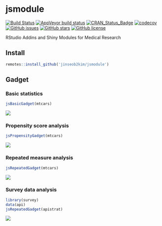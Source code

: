 # jsmodule

[![Build Status](https://travis-ci.org/jinseob2kim/jsmodule.svg?branch=master)](https://travis-ci.org/jinseob2kim/jsmodule)
[![AppVeyor build status](https://ci.appveyor.com/api/projects/status/github/jinseob2kim/jsmodule?branch=master&svg=true)](https://ci.appveyor.com/project/jinseob2kim/jsmodule)
[![CRAN\_Status\_Badge](https://www.r-pkg.org/badges/version/jsmodule)](https://cran.r-project.org/package=jsmodule)
[![codecov](https://codecov.io/github/jinseob2kim/jsmodule/branch/master/graphs/badge.svg)](https://codecov.io/github/jinseob2kim/jsmodule)
[![GitHub issues](https://img.shields.io/github/issues/jinseob2kim/jsmodule.svg)](https://github.com/jinseob2kim/jsmodule/issues)
[![GitHub stars](https://img.shields.io/github/stars/jinseob2kim/jsmodule.svg)](https://github.com/jinseob2kim/jsmodule/stargazers)
[![GitHub license](https://img.shields.io/github/license/jinseob2kim/jsmodule.svg)](https://github.com/jinseob2kim/jsmodule/blob/master/LICENSE)


RStudio Addins and Shiny Modules for Medical Research

## Install

```r
remotes::install_github('jinseob2kim/jsmodule')
```

## Gadget

### Basic statistics 

```r
jsBasicGadget(mtcars)
```

![](https://blog.anpanman.co.kr/posts/2018-11-24-basic-biostatistics/addin.gif)

### Propensity score analysis

```r
jsPropensityGadget(mtcars)
```

![](http://app.anpanman.co.kr/img/ps.png)

### Repeated measure analysis

```r
jsRepeatedGadget(mtcars)
```

![](https://community.rstudio.com/uploads/default/original/2X/8/886b35e85e9ee2e9d03d02788f6b09f4e93b29cc.png)

### Survey data analysis

```r
library(survey)
data(api)
jsRepeatedGadget(apistrat)
```

![](https://community.rstudio.com/uploads/default/original/2X/6/66f7190f409df1b0c5d4c41bbf0b63237c4cfd9e.png)
